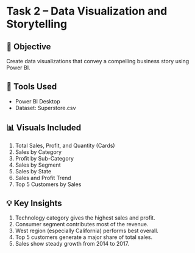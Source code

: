 # Task 2 – Data Visualization and Storytelling

## 🎯 Objective
Create data visualizations that convey a compelling business story using Power BI.

## 🧰 Tools Used
- Power BI Desktop
- Dataset: Superstore.csv

## 📊 Visuals Included
1. Total Sales, Profit, and Quantity (Cards)
2. Sales by Category
3. Profit by Sub-Category
4. Sales by Segment
5. Sales by State
6. Sales and Profit Trend
7. Top 5 Customers by Sales

## 💡 Key Insights
1. Technology category gives the highest sales and profit.  
2. Consumer segment contributes most of the revenue.  
3. West region (especially California) performs best overall.  
4. Top 5 customers generate a major share of total sales.  
5. Sales show steady growth from 2014 to 2017.


